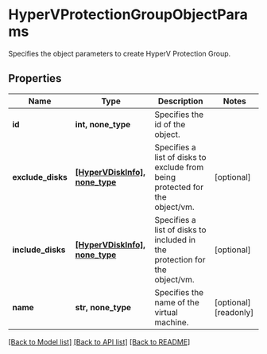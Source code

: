 # HyperVProtectionGroupObjectParams

Specifies the object parameters to create HyperV Protection Group.

## Properties
Name | Type | Description | Notes
------------ | ------------- | ------------- | -------------
**id** | **int, none_type** | Specifies the id of the object. | 
**exclude_disks** | [**[HyperVDiskInfo], none_type**](HyperVDiskInfo.md) | Specifies a list of disks to exclude from being protected for the object/vm. | [optional] 
**include_disks** | [**[HyperVDiskInfo], none_type**](HyperVDiskInfo.md) | Specifies a list of disks to included in the protection for the object/vm. | [optional] 
**name** | **str, none_type** | Specifies the name of the virtual machine. | [optional] [readonly] 

[[Back to Model list]](../README.md#documentation-for-models) [[Back to API list]](../README.md#documentation-for-api-endpoints) [[Back to README]](../README.md)


